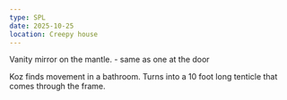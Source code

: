 ```yaml
---
type: SPL
date: 2025-10-25
location: Creepy house
---
```


Vanity mirror on the mantle. 
	- same as one at the door

Koz finds movement in a bathroom. 
Turns into a 10 foot long tenticle that comes through the frame.

